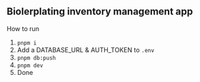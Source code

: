 ## Biolerplating inventory management app
How to run
1. `pnpm i`
2. Add a DATABASE_URL & AUTH_TOKEN to `.env`
3. `pnpm db:push`
4. `pnpm dev`
5. Done
